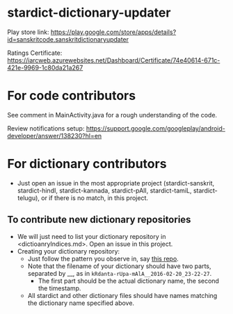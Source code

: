 # stardict-dictionary-updater
Play store link: https://play.google.com/store/apps/details?id=sanskritcode.sanskritdictionaryupdater

Ratings Certificate: https://iarcweb.azurewebsites.net/Dashboard/Certificate/74e40614-671c-421e-9969-1c80da21a267

# For code contributors
See comment in MainActivity.java for a rough understanding of the code.

Review notifications setup: https://support.google.com/googleplay/android-developer/answer/138230?hl=en

# For dictionary contributors
* Just open an issue in the most appropriate project (stardict-sanskrit, stardict-hindI, stardict-kannada, stardict-pAlI, stardict-tamiL, stardict-telugu), or if there is no match, in this project.

## To contribute new dictionary repositories
* We will just need to list your dictionary repository in <dictioanryIndices.md>. Open an issue in this project.
* Creating your dictionary repository:
  * Just follow the pattern you observe in, say [this repo](<https://raw.githubusercontent.com/sanskrit-coders/stardict-sanskrit/master/sa-head/tars/tars.MD>).
  * Note that the filename of your dictionary should have two parts, separated by __, as in `kRdanta-rUpa-mAlA__2016-02-20_23-22-27`.
    * The first part should be the actual dictionary name, the second the timestamp.
  * All stardict and other dictionary files should have names matching the dictionary name specified above.

